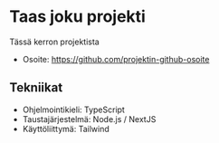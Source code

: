 # Taas joku projekti

Tässä kerron projektista

* Osoite: https://github.com/projektin-github-osoite

## Tekniikat

* Ohjelmointikieli: TypeScript
* Taustajärjestelmä: Node.js / NextJS
* Käyttöliittymä: Tailwind
